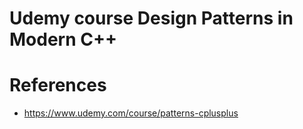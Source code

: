 # Udemy course Design Patterns in Modern C++

# References
- https://www.udemy.com/course/patterns-cplusplus